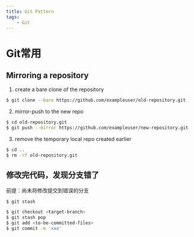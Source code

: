 ```yaml
---
title: Git Pattern
tags:
	- Git
---
```


# Git常用



## Mirroring a repository

1. create a bare clone of the repository
```bash
$ git clone --bare https://github.com/exampleuser/old-repository.git
```
2. mirror-push to the new repo
```bash
$ cd old-repository.git
$ git push --mirror https://github.com/exampleuser/new-repository.git
```
3. remove the temporary local repo created earlier
```bash
$ cd ..
$ rm -rf old-repository.git
```



## 修改完代码，发现分支错了

前提：尚未将修改提交到错误的分支

```bash
$ git stash

$ git checkout <target-branch>
$ git stash pop
$ git add <to-be-committed-files>
$ git commit -m 'xxx'
```

